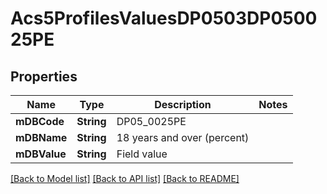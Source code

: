 # Acs5ProfilesValuesDP0503DP050025PE

## Properties
Name | Type | Description | Notes
------------ | ------------- | ------------- | -------------
**mDBCode** | **String** | DP05_0025PE | 
**mDBName** | **String** | 18 years and over (percent) | 
**mDBValue** | **String** | Field value | 

[[Back to Model list]](../README.md#documentation-for-models) [[Back to API list]](../README.md#documentation-for-api-endpoints) [[Back to README]](../README.md)



